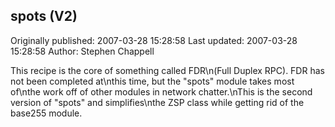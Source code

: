 ## spots (V2)

Originally published: 2007-03-28 15:28:58
Last updated: 2007-03-28 15:28:58
Author: Stephen Chappell

This recipe is the core of something called FDR\n(Full Duplex RPC). FDR has not been completed at\nthis time, but the "spots" module takes most of\nthe work off of other modules in network chatter.\nThis is the second version of "spots" and simplifies\nthe ZSP class while getting rid of the base255 module.
